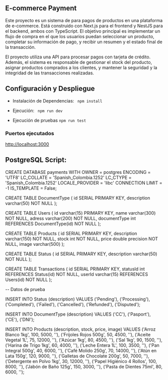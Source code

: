 ## E-commerce Payment

Este proyecto es un sistema de para pagos de productos en una plataforma de e-commerce. Está construido con Next.js para el frontend y NestJS para el backend, ambos con TypeScript. El objetivo principal es implementar un flujo de compra en el que los usuarios puedan seleccionar un producto, completar su información de pago, y recibir un resumen y el estado final de la transacción.

El proyecto utiliza una API para procesar pagos con tarjeta de crédito. Además, el sistema es responsable de gestionar el stock del producto, asignar productos comprados a los clientes, y mantener la seguridad y la integridad de las transacciones realizadas.

## Configuración y Despliegue

- Instalación de Dependencias:
  ` npm install`

- Ejecución:
  ` npm run dev`

- Ejecución de pruebas
  `npm run test`

### Puertos ejecutados

[http://localhost:3000](http://localhost:3000)

## PostgreSQL Script:

CREATE DATABASE payments
    WITH
    OWNER = postgres
    ENCODING = 'UTF8'
    LC_COLLATE = 'Spanish_Colombia.1252'
    LC_CTYPE = 'Spanish_Colombia.1252'
    LOCALE_PROVIDER = 'libc'
    CONNECTION LIMIT = -1
    IS_TEMPLATE = False;

CREATE TABLE DocumentType (
id SERIAL PRIMARY KEY,
description varchar(50) NOT NULL
);

CREATE TABLE Users (
    id varchar(15) PRIMARY KEY,
    name varchar(300) NOT NULL,
    adress varchar(200) NOT NULL,
    documentType int REFERENCES DocumentType(id) NOT NULL
);

CREATE TABLE Products (
    id SERIAL PRIMARY KEY,
    description varchar(150) NOT NULL,
    stock int NOT NULL,
    price double precision NOT NULL,
    image varchar(500)
);

CREATE TABLE Status (
id SERIAL PRIMARY KEY,
description varchar(50) NOT NULL
);

CREATE TABLE Transactions (
    id SERIAL PRIMARY KEY,
    statusId int REFERENCES Status(id) NOT NULL,
    userId varchar(15) REFERENCES Users(id) NOT NULL
);

-- Datos de prueba

INSERT INTO Status (description) VALUES
('Pending'),
('Processing'),
('Completed'),
('Failed'),
('Cancelled'),
('Refunded'),
('Disputed');

INSERT INTO DocumentType (description) VALUES
('CC'),
('Pasport'),
('CE'),
('DNI');

INSERT INTO Products (description, stock, price, image) VALUES
('Arroz Blanco 1kg', 100, 5000, ''),
('Frijoles Rojos 500g', 50, 4500, ''),
('Aceite Vegetal 1L', 75, 12000, ''),
('Azúcar 1kg', 80, 4500, ''),
('Sal 1kg', 90, 1500, ''),
('Harina de Trigo 1kg', 60, 4000, ''),
('Leche Entera 1L', 100, 3500, ''),
('Pan Integral 500g', 40, 6000, ''),
('Café Molido 250g', 70, 14000, ''),
('Atún en Lata 150g', 120, 9000, ''),
('Galletas de Chocolate 200g', 50, 7000, ''),
('Detergente en Polvo 1kg', 30, 12000, ''),
('Papel Higiénico 4 Rollos', 100, 8000, ''),
('Jabón de Baño 125g', 150, 3000, ''),
('Pasta de Dientes 75ml', 80, 6000, '');
